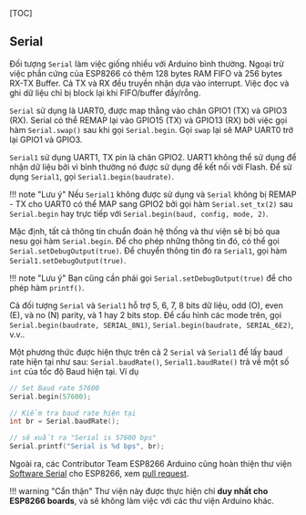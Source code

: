 [TOC]

## Serial

Đối tượng `Serial` làm việc giống nhiều với Arduino bình thường. Ngoại trừ việc phần cứng của ESP8266 có thêm 128 bytes RAM FIFO và 256 bytes RX-TX Buffer. Cả TX và RX đều truyền nhận dựa vào interrupt. Việc đọc và ghi dữ liệu chỉ bị block lại khi FIFO/buffer đầy/rỗng.

`Serial` sử dụng là UART0, được map thằng vào chân GPIO1 (TX) và GPIO3 (RX). Serial có thể REMAP lại vào GPIO15 (TX) và GPIO13 (RX) bởi việc gọi hàm `Serial.swap()` sau khi gọi `Serial.begin`. Gọi `swap` lại sẽ MAP UART0 trở lại GPIO1 và GPIO3.

`Serial1` sử dụng UART1, TX pin là chân GPIO2. UART1 không thể sử dụng để nhận dữ liệu bởi vì bình thường nó được sử dụng để kết nối với Flash. Để sử dụng `Serial1`, gọi `Serial1.begin(baudrate)`.

!!! note "Lưu ý"
    Nếu `Serial1` không được sử dụng và `Serial` không bị REMAP - TX cho UART0 có thể MAP sang GPIO2 bởi gọi hàm `Serial.set_tx(2)` sau `Serial.begin` hay trực tiếp với `Serial.begin(baud, config, mode, 2)`.

Mặc định, tất cả thông tin chuẩn đoán hệ thống và thư viện sẽ bị bỏ qua nesu gọi hàm `Serial.begin`. Để cho phép những thông tin đó, có thể gọi `Serial.setDebugOutput(true)`. Để chuyển thông tin đó ra  `Serial1`, gọi hàm `Serial1.setDebugOutput(true)`.

!!! note "Lưu ý"
    Bạn cũng cần phải gọi `Serial.setDebugOutput(true)` để cho phép hàm `printf()`.

Cả đối tượng `Serial` và `Serial1` hỗ trợ 5, 6, 7, 8 bits dữ liệu, odd (O), even (E), và no (N) parity, và 1 hay 2 bits stop. Để cấu hình các mode trên, gọi `Serial.begin(baudrate, SERIAL_8N1)`, `Serial.begin(baudrate, SERIAL_6E2)`, v.v..

Một phương thức được hiện thực trên cả 2 `Serial` và `Serial1` để lấy baud rate hiện tại như sau: `Serial.baudRate()`, `Serial1.baudRate()` trả về một số `int` của tốc độ Baud hiện tại. Ví dụ
```cpp
// Set Baud rate 57600
Serial.begin(57600);

// Kiểm tra baud rate hiện tại
int br = Serial.baudRate();

// sẽ xuất ra "Serial is 57600 bps"
Serial.printf("Serial is %d bps", br);
```

Ngoài ra, các Contributor Team ESP8266 Arduino cũng hoàn thiện thư viện [Software Serial](https://github.com/esp8266/Arduino/blob/master/doc/libraries.md#softwareserial) cho ESP8266, xem [pull request](https://github.com/plerup/espsoftwareserial/pull/22).    

!!! warning "Cẩn thận"
    Thư viện này được thực hiện chỉ  **duy nhất cho ESP8266 boards**, và sẽ không làm việc với các thư viện Arduino khác.
